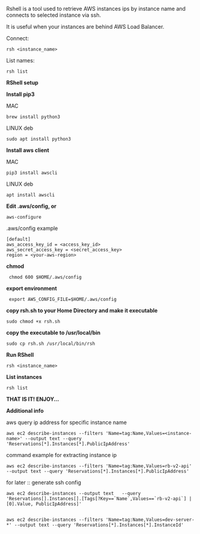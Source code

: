 Rshell is a tool used to retrieve AWS instances ips by instance name and
connects to selected instance via ssh.

It is useful when your instances are behind AWS Load Balancer.

Connect:

    rsh <instance_name>

List names:

    rsh list


**RShell setup**

**Install pip3**

MAC

    brew install python3

LINUX deb

    sudo apt install python3

**Install aws client**
 
MAC

    pip3 install awscli

LINUX deb

    apt install awscli 

**Edit .aws/config, or** 

    aws-configure

.aws/config example
   
    [default]
    aws_access_key_id = <access_key_id> 
    aws_secret_access_key = <secret_access_key>
    region = <your-aws-region>

**chmod**

     chmod 600 $HOME/.aws/config

**export environment**

     export AWS_CONFIG_FILE=$HOME/.aws/config

**copy rsh.sh to your Home Directory and make it executable**

    sudo chmod +x rsh.sh

**copy the executable to /usr/local/bin**

    sudo cp rsh.sh /usr/local/bin/rsh


**Run RShell**

    rsh <instance_name>

**List instances**

    rsh list


**THAT IS IT! ENJOY...**


**Additional info**

aws query ip address for specific instance name

    aws ec2 describe-instances --filters 'Name=tag:Name,Values=<instance-name>' --output text --query 'Reservations[*].Instances[*].PublicIpAddress'

command example for extracting instance ip

    aws ec2 describe-instances --filters 'Name=tag:Name,Values=rb-v2-api' --output text --query 'Reservations[*].Instances[*].PublicIpAddress'

for later :: generate ssh config

    aws ec2 describe-instances --output text   --query 'Reservations[].Instances[].[Tags[?Key==`Name`,Values==`rb-v2-api`] | [0].Value, PublicIpAddress]'


    aws ec2 describe-instances --filters 'Name=tag:Name,Values=dev-server-*' --output text --query 'Reservations[*].Instances[*].InstanceId'
